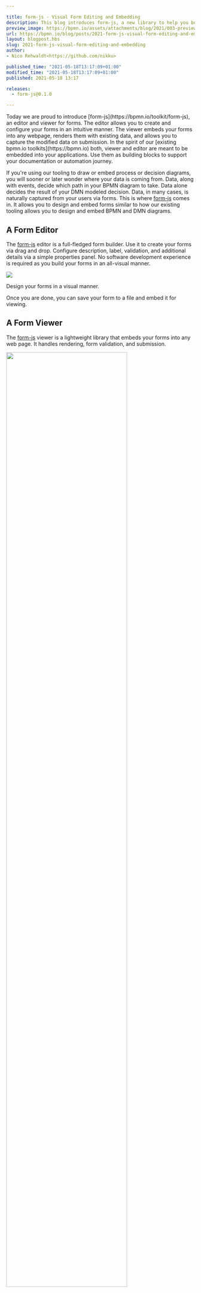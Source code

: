 ```yaml
---

title: form-js - Visual Form Editing and Embedding
description: This blog introduces form-js, a new library to help you build, share and embed forms.
preview_image: https://bpmn.io/assets/attachments/blog/2021/003-preview.png
url: https://bpmn.io/blog/posts/2021-form-js-visual-form-editing-and-embedding.html
layout: blogpost.hbs
slug: 2021-form-js-visual-form-editing-and-embedding
author:
- Nico Rehwaldt<https://github.com/nikku>

published_time: "2021-05-18T13:17:09+01:00"
modified_time: "2021-05-18T13:17:09+01:00"
published: 2021-05-18 13:17

releases:
  - form-js@0.1.0

---
```


<p class="introduction">
  Today we are proud to introduce [form-js](https://bpmn.io/toolkit/form-js), an editor and viewer for forms. The editor allows you to create and configure your forms in an intuitive manner. The viewer embeds your forms into any webpage, renders them with existing data, and allows you to capture the modified data on submission. In the spirit of our [existing bpmn.io toolkits](https://bpmn.io) both, viewer and editor are meant to be embedded into your applications. Use them as building blocks to support your documentation or automation journey.
</p>

<!-- continue -->

If you're using our tooling to draw or embed process or decision diagrams, you will sooner or later wonder where your data is coming from. Data, along with events, decide which path in your BPMN diagram to take. Data alone decides the result of your DMN modeled decision. Data, in many cases, is naturally captured from your users via forms. This is where [form-js](https://bpmn.io/toolkit/form-js) comes in. It allows you to design and embed forms similar to how our existing tooling allows you to design and embed BPMN and DMN diagrams.


## A Form Editor

The [form-js](https://bpmn.io/toolkit/form-js) editor is a full-fledged form builder. Use it to create your forms via drag and drop. Configure description, label, validation, and additional details via a simple properties panel. No software development experience is required as you build your forms in an all-visual manner.

<div class="figure">
  <img src="{{ assets }}/attachments/blog/2021/003-editor.gif">

  <p class="caption">
    Design your forms in a visual manner.
  </p>
</div>

Once you are done, you can save your form to a file and embed it for viewing.


## A Form Viewer

The [form-js](https://bpmn.io/toolkit/form-js) viewer is a lightweight library that embeds your forms into any web page. It handles rendering, form validation, and submission.

<div class="figure">
  <img src="{{ assets }}/attachments/blog/2021/003-viewer.gif" style="width: 80%">

  <p class="caption">
    A form in action.
  </p>
</div>

Only a few lines of JavaScript are required to embed it into a webpage.  You must supply your modeled form file, of course. You may provide optional input data, too.


```javascript
import { createForm } from '@bpmn-io/form-js';

const data = {
  creditor: 'Mike'
};

const schema = ...;

const form = createForm({
  schema,
  data,
  container: document.querySelector('#form')
});
```

Hook into form submission and handle the form result, i.e., by submitting the data to a remote API.

```javascript
form.on('submit', (event) => {

  const {
    data,
    errors
  } = event;

  // if no errors, submit form with resulting data
});
```

Sometime later, you may want to remove the form from your webpage. You may do that easily, too:

```javascript
// remove rendered form
form.destroy();
```

## Embeddable Building Blocks

As you may have noticed, form-js editor and viewer do not perform any remote interaction. Those who are [familiar with our tools](https://bpmn.io) should not be surprised: We offer embeddable, extensible building blocks rather than full-blown, closed products.

If you plan to use form-js, you will most likely integrate it into your applications, may it be as a form editor or as a form viewer in your little task list or CRM tool. At [Camunda](https://camunda.com/), for example, we embed form-js to [power Camunda Forms](https://camunda.com/blog/2021/04/camunda-forms-visual-editing-of-user-task-forms/), our take on powerful and friendly user task forms.

Are you interested in form-js? Check out the library [on GitHub](https://github.com/bpmn-io/form-js) and learn how to embed it into your application.


## Wrapping Up

This post introduced [form-js](https://bpmn.io/toolkit/form-js), a library to design and render forms embeddable into any web application.

We've made a case for forms being a vital building block in any user-centric documentation or automation journey. We are confident that decent form tooling supports you on that journey.

In the following months, we will continue to improve form-js both feature and documentation-wise.

Are you excited about form-js the way we are? Check out the documentation [on GitHub](https://github.com/bpmn-io/form-js) and don't forget to share your feedback [@bpmn_io](https://twitter.com/bpmn_io) or [on our forums](https://forum.bpmn.io/). Stay tuned for further updates!